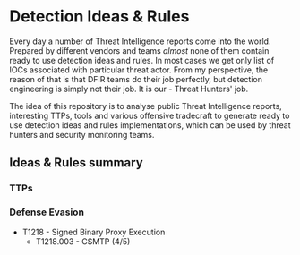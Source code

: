 # Detection Ideas & Rules
Every day a number of Threat Intelligence reports come into the world. Prepared by different vendors and teams *almost* none of them contain ready to use detection ideas and rules. In most cases we get only list of IOCs associated with particular threat actor. From my perspective, the reason of that is that DFIR teams do their job perfectly, but detection engineering is simply not their job. It is our - Threat Hunters' job.

The idea of this repository is to analyse public Threat Intelligence reports, interesting TTPs, tools and various offensive tradecraft to generate ready to use detection ideas and rules implementations, which can be used by threat hunters and security monitoring teams.

## Ideas & Rules summary
### TTPs
### Defense Evasion
- T1218 - Signed Binary Proxy Execution
  - T1218.003 - CSMTP (4/5)
